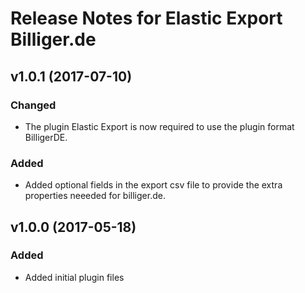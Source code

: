 # Release Notes for Elastic Export Billiger.de

## v1.0.1 (2017-07-10)

### Changed
- The plugin Elastic Export is now required to use the plugin format BilligerDE.

### Added
- Added optional fields in the export csv file to provide the extra properties neeeded for billiger.de.

## v1.0.0 (2017-05-18)
 
### Added
- Added initial plugin files